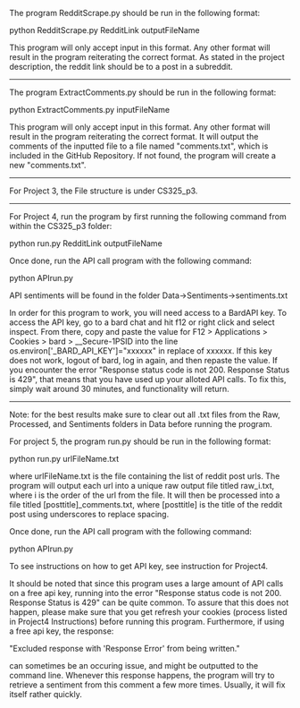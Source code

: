 The program RedditScrape.py should be run in the following format:

python RedditScrape.py RedditLink outputFileName

This program will only accept input in this format. Any other format will result in the program reiterating the correct format.
As stated in the project description, the reddit link should be to a post in a subreddit.

-------------------------------------------------------------------------------------------------------------------------------------

The program ExtractComments.py should be run in the following format:

python ExtractComments.py inputFileName

This program will only accept input in this format. Any other format will result in the program reiterating the correct format.
It will output the comments of the inputted file to a file named "comments.txt", which is included in the GitHub Repository. If not found, the program will create a new "comments.txt".

-------------------------------------------------------------------------------------------------------------------------------------

For Project 3, the File structure is under CS325_p3.


-------------------------------------------------------------------------------------------------------------------------------------

For Project 4, run the program by first running the following command from within the CS325_p3 folder:

python run.py RedditLink outputFileName

Once done, run the API call program with the following command:

python APIrun.py

API sentiments will be found in the folder Data->Sentiments->sentiments.txt

In order for this program to work, you will need access to a BardAPI key.
To access the API key, go to a bard chat and hit f12 or right click and select inspect. From there, copy and paste the value for F12 > Applications > Cookies > bard > __Secure-1PSID into the line os.environ['_BARD_API_KEY']="xxxxxx" in replace of xxxxxx. If this key does not work, logout of bard, log in again, and then repaste the value.
If you encounter the error "Response status code is not 200. Response Status is 429", that means that you have used up your alloted API calls. To fix this, simply wait around 30 minutes, and functionality will return.

-------------------------------------------------------------------------------------------------------------------------------------

Note: for the best results make sure to clear out all .txt files from the Raw, Processed, and Sentiments folders in Data before running the program.

For project 5, the program run.py should be run in the following format:

python run.py urlFileName.txt

where urlFileName.txt is the file containing the list of reddit post urls. The program will output each url into a unique raw output file titled raw_i.txt, where i is the order of the url from the file. It will then be processed into a file titled [posttitle]_comments.txt, where [posttitle] is the title of the reddit post using underscores to replace spacing.

Once done, run the API call program with the following command:

python APIrun.py

To see instructions on how to get API key, see instruction for Project4.

It should be noted that since this program uses a large amount of API calls on a free api key, running into the error "Response status code is not 200. Response Status is 429" can be quite common. To assure that this does not happen, please make sure that you get refresh your cookies (process listed in Project4 Instructions) before running this program. Furthermore, if using a free api key, the response:

"Excluded response with 'Response Error' from being written."

can sometimes be an occuring issue, and might be outputted to the command line. Whenever this response happens, the program will try to retrieve a sentiment from this comment a few more times. Usually, it will fix itself rather quickly.
